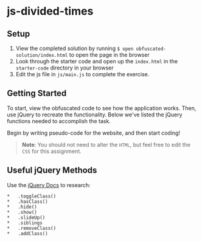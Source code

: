 # js-divided-times

## Setup

1. View the completed solution by running `$ open obfuscated-solution/index.html` to open the page in the browser
2. Look through the starter code and open up the `index.html` in the `starter-code` directory in your browser
3. Edit the js file in `js/main.js` to complete the exercise.

## Getting Started

To start, view the obfuscated code to see how the application works. Then, use jQuery to recreate the functionality. Below we've listed the jQuery functions needed to accomplish the task.

Begin by writing pseudo-code for the website, and then start coding!

> **Note**: You should not need to alter the `HTML`, but feel free to edit the `CSS` for this assignment.

## Useful jQuery Methods

Use the [jQuery Docs](http://api.jquery.com/) to research:

	*	.toggleClass()
	*	.hasClass()
	*	.hide()
	*	.show()
	*	.slideUp()
	*	.siblings
	*	.removeClass()
	*	.addClass()
